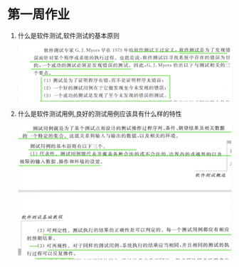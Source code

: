 # 第一周作业

1. 什么是软件测试,软件测试的基本原则

    ![20210905115710](https://raw.githubusercontent.com/Logible/Image/main/note_image/20210905115710.png)

2. 什么是软件测试用例,良好的测试用例应该具有什么样的特性

    ![20210905115222](https://raw.githubusercontent.com/Logible/Image/main/note_image/20210905115222.png)
    ![20210905115246](https://raw.githubusercontent.com/Logible/Image/main/note_image/20210905115246.png)
